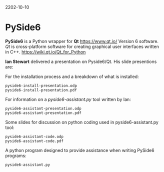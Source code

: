 2202-10-10

# PySide6

**PySide6** is a Python wrapper for **Qt** https://www.qt.io/ Version 6 software. *Qt* is cross-platform software for creating graphical user interfaces written in C++. https://wiki.qt.io/Qt_for_Python

**Ian Stewart** delivered a presentation on Pyside6/Qt. His slide presentions are:

For the installation process and a breakdown of what is installed:
```
pyside6-install-presentation.odp
pyside6-install-presentation.pdf
```

For information on a *pyside6-assistant.py* tool written by Ian:
```
pyside6-assistant-presentation.odp
pyside6-assistant-presentation.pdf
```

Some slides for discussion on python coding used in pyside6-assistant.py tool:
```
pyside6-assistant-code.odp
pyside6-assistant-code.pdf
```

A python program designed to provide assistance when writing PySide6 programs:
```
pyside6-assistant.py
```
